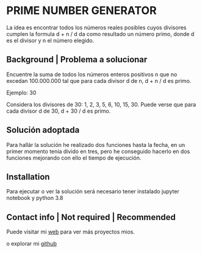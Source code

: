 
# PRIME NUMBER GENERATOR

La idea es encontrar todos los números reales posibles cuyos divisores cumplen la formula d + n / d da como resultado un número primo, donde d es el divisor y n el número elegido.

## Background | Problema a solucionar

Encuentre la suma de todos los números enteros positivos n que no excedan 100.000.000 tal que para cada divisor d de n, d + n / d es primo.

Ejemplo: 30

Considera los divisores de 30: 1, 2, 3, 5, 6, 10, 15, 30. Puede verse que para cada divisor d de 30, d + 30 / d es primo.


## Solución adoptada

Para hallár la solución he realizado dos funciones hasta la fecha, en un primer momento tenía divido en tres, pero he conseguido hacerlo en dos funciones mejorando con ello el tiempo de ejecución.

## Installation

Para ejecutar o ver la solución será necesario tener instalado jupyter notebook y python 3.8

## Contact info | Not required | Recommended

Puede visitar mi [web](https://enriquerevueltagarcia.com) para ver más proyectos mios.

o explorar mi [github](https://github.com/Gobuub)





